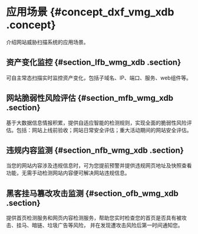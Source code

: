 # 应用场景 {#concept_dxf_vmg_xdb .concept}

介绍网站威胁扫描系统的应用场景。

## 资产变化监控 {#section_lfb_wmg_xdb .section}

可自主常态扫描实时监控资产变化，包括子域名、IP、端口、服务、web组件等。

## 网站脆弱性风险评估 {#section_mfb_wmg_xdb .section}

基于大数据信息情报积累，提供自适应智能的检测规则，实现全面的脆弱性风险评估。包括：网站上线前验收；网站日常安全评估；重大活动期间的网站安全评估。

## 违规内容监测 {#section_nfb_wmg_xdb .section}

当您的网站内容涉及违规信息时，可为您提前预警并提供违规网页地址及快照查看功能，无需手动检测网站内容便可解决网站违规信息。

## 黑客挂马篡改攻击监测 {#section_ofb_wmg_xdb .section}

提供首页检测服务和网页内容检测服务，帮助您实时检查您的首页是否具有被攻击、挂马、暗链、垃圾广告等风险， 并在发现遭攻击风险后第一时间通知您。

